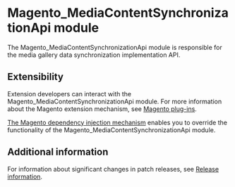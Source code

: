 # Magento_MediaContentSynchronizationApi module

The Magento_MediaContentSynchronizationApi module is responsible for the media gallery data synchronization implementation API.

## Extensibility

Extension developers can interact with the Magento_MediaContentSynchronizationApi module. For more information about the Magento extension mechanism, see [Magento plug-ins](https://developer.adobe.com/commerce/php/development/components/plugins/).

[The Magento dependency injection mechanism](https://developer.adobe.com/commerce/php/development/components/dependency-injection/) enables you to override the functionality of the Magento_MediaContentSynchronizationApi module.

## Additional information

For information about significant changes in patch releases, see [Release information](https://devdocs.magento.com/guides/v2.4/release-notes/bk-release-notes.html).
